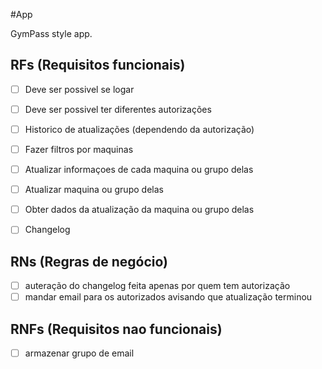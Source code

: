 #App

GymPass style app.

## RFs (Requisitos funcionais)

- [ ] Deve ser possivel se logar
- [ ] Deve ser possivel ter diferentes autorizações
- [ ] Historico de atualizações (dependendo da autorização)
- [ ] Fazer filtros por maquinas
- [ ] Atualizar informaçoes de cada maquina ou grupo delas
- [ ] Atualizar maquina ou grupo delas
- [ ] Obter dados da atualização da maquina ou grupo delas
- [ ] Changelog



## RNs (Regras de negócio)

- [ ] auteração do changelog feita apenas por quem tem autorização
- [ ] mandar email para os autorizados avisando que atualização terminou

## RNFs (Requisitos nao funcionais)

- [ ] armazenar grupo de email
